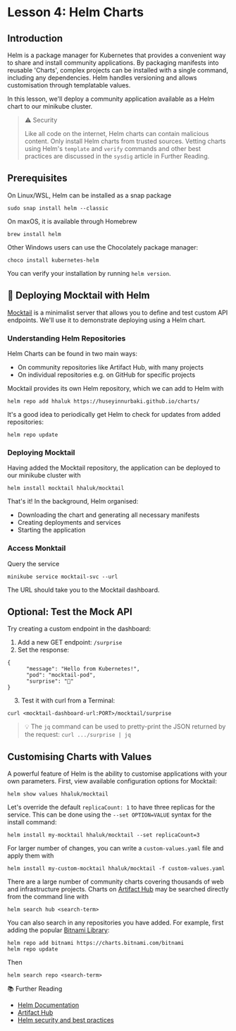 # Lesson 4: Helm Charts
## Introduction 
Helm is a package manager for Kubernetes that provides a 
convenient way to share and install community applications.
By packaging manifests into reusable 'Charts', complex projects
can be installed with a single command, including any dependencies.
Helm handles versioning and allows customisation through
templatable values.

In this lesson, we'll deploy a community application available as
a Helm chart to our minikube cluster. 

> ⚠️  Security
>
> Like all code on the internet, Helm charts can contain malicious content.
> Only install Helm charts from trusted sources. Vetting charts using Helm's
> `template` and `verify` commands and other best practices 
> are discussed in the `sysdig` article in Further Reading. 

## Prerequisites
On Linux/WSL, Helm can be installed as a snap package
```
sudo snap install helm --classic
```
On maxOS, it is available through Homebrew
```
brew install helm
``` 
Other Windows users can use the Chocolately package manager:
```
choco install kubernetes-helm
```

You can verify your installation by running `helm version`.


## 🍹 Deploying Mocktail with Helm
[Mocktail](https://github.com/Huseyinnurbaki/mocktail) is a minimalist
server that allows you to define and test custom API endpoints.
We'll use it to demonstrate deploying using a Helm chart.

### Understanding Helm Repositories
Helm Charts can be found in two main ways:

- On community repositories like Artifact Hub, with many projects
- On individual repositories e.g. on GitHub for specific projects

Mocktail provides its own Helm repository, which we can add to
Helm with
```
helm repo add hhaluk https://huseyinnurbaki.github.io/charts/

```
It's a good idea to periodically get Helm to check for updates from added
repositories: 
```
helm repo update
```
### Deploying Mocktail
Having added the Mocktail repository, the application can be
deployed to our minikube cluster with
```
helm install mocktail hhaluk/mocktail
```
That's it! In the background, Helm organised:

- Downloading the chart and generating all necessary manifests
- Creating deployments and services
- Starting the application

### Access Monktail
Query the service
```
minikube service mocktail-svc --url
```
The URL should take you to the Mocktail dashboard.

## Optional: Test the Mock API
Try creating a custom endpoint in the dashboard:

1. Add a new GET endpoint: `/surprise`
2. Set the response:
```
{
      "message": "Hello from Kubernetes!",
      "pod": "mocktail-pod",
      "surprise": "🎲"
}
```
&nbsp;  &nbsp; 3\. Test it with curl from a Terminal:
```
curl <mocktail-dashboard-url:PORT>/mocktail/surprise
```

> 💡 The `jq` command can be used to pretty-print the JSON 
> returned by the request: `curl .../surprise | jq`

## Customising Charts with Values
A powerful feature of Helm is the ability to customise applications 
with your own parameters. First, view available configuration
options for Mocktail:
```
helm show values hhaluk/mocktail
``` 
Let's override the default `replicaCount: 1` to have three replicas
for the service. This can be done using the `--set OPTION=VALUE`
syntax for the install command:
```
helm install my-mocktail hhaluk/mocktail --set replicaCount=3
```
For larger number of changes, you can write a `custom-values.yaml`
file and apply them with
```
helm install my-custom-mocktail hhaluk/mocktail -f custom-values.yaml
```
There are a large number of 
community charts covering thousands of 
web and infrastructure projects. Charts on
[Artifact Hub](https://artifacthub.io/) may be
searched directly from the command line with
```
helm search hub <search-term>
```
You can also search in any repositories you have added. For example,
first adding the popular [Bitnami
Library](https://github.com/team-maravi/bitnami-charts):
```
helm repo add bitnami https://charts.bitnami.com/bitnami
helm repo update
```
Then
```
helm search repo <search-term>
```

📚 Further Reading 

- [Helm Documentation](https://helm.sh/)
- [Artifact Hub](https://artifacthub.io/)
- [Helm security and best
  practices](https://www.sysdig.com/blog/how-to-secure-helm)
